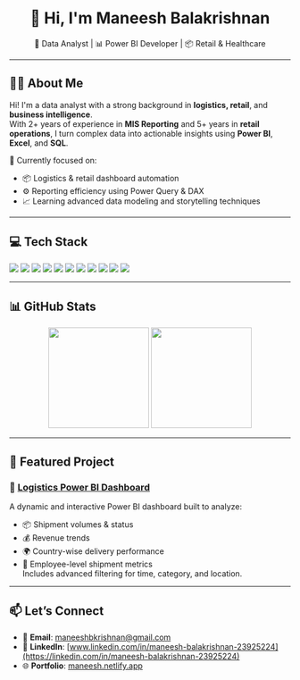 <h1 align="center">👋 Hi, I'm Maneesh Balakrishnan</h1>

<p align="center">
💼 Data Analyst | 📊 Power BI Developer | 📦 Retail & Healthcare

---

## 🙋‍♂️ About Me

Hi! I'm a data analyst with a strong background in **logistics, retail**, and **business intelligence**.  
With 2+ years of experience in **MIS Reporting** and 5+ years in **retail operations**, I turn complex data into actionable insights using **Power BI**, **Excel**, and **SQL**.

🚀 Currently focused on:
- 📦 Logistics & retail dashboard automation  
- ⚙️ Reporting efficiency using Power Query & DAX  
- 📈 Learning advanced data modeling and storytelling techniques

---

## 💻 Tech Stack

<p align="left">
  <img src="https://img.shields.io/badge/Python-3670A0?style=for-the-badge&logo=python&logoColor=white" />
  <img src="https://img.shields.io/badge/MySQL-005C84?style=for-the-badge&logo=mysql&logoColor=white" />
  <img src="https://img.shields.io/badge/SQL%20Server-CC2927?style=for-the-badge&logo=microsoftsqlserver&logoColor=white" />
  <img src="https://img.shields.io/badge/Power%20BI-F2C811?style=for-the-badge&logo=powerbi&logoColor=black" />
  <img src="https://img.shields.io/badge/Excel-217346?style=for-the-badge&logo=microsoft-excel&logoColor=white" />
  <img src="https://img.shields.io/badge/HTML5-E34F26?style=for-the-badge&logo=html5&logoColor=white" />
  <img src="https://img.shields.io/badge/Canva-00C4CC?style=for-the-badge&logo=canva&logoColor=white" />
  <img src="https://img.shields.io/badge/Matplotlib-11557C?style=for-the-badge&logo=matplotlib&logoColor=white" />
  <img src="https://img.shields.io/badge/NumPy-013243?style=for-the-badge&logo=numpy&logoColor=white" />
  <img src="https://img.shields.io/badge/Pandas-150458?style=for-the-badge&logo=pandas&logoColor=white" />
  <img src="https://img.shields.io/badge/Plotly-3F4F75?style=for-the-badge&logo=plotly&logoColor=white" />
</p>

---

## 📊 GitHub Stats

<p align="center">
  <img src="https://github-readme-stats.vercel.app/api?username=maneeshbkrishna&show_icons=true&theme=default&count_private=true" height="180" />
  <img src="https://streak-stats.demolab.com?user=maneeshbkrishna&theme=default" height="180" />
</p>

---

## 📂 Featured Project

### 🚚 [Logistics Power BI Dashboard](https://github.com/maneeshbkrishna/Logistic-PowerBi-Dashboard)
A dynamic and interactive Power BI dashboard built to analyze:
- 📦 Shipment volumes & status  
- 💰 Revenue trends  
- 🌍 Country-wise delivery performance  
- 👤 Employee-level shipment metrics  
Includes advanced filtering for time, category, and location.

---

## 📫 Let’s Connect

- 📧 **Email**: maneeshbkrishnan@gmail.com
- 💼 **LinkedIn**: [www.linkedin.com/in/maneesh-balakrishnan-23925224](https://linkedin.com/in/maneesh-balakrishnan-23925224)
- 🌐 **Portfolio**: [maneesh.netlify.app](https://maneesh.netlify.app)

